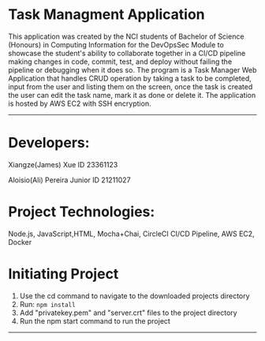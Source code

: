 # Task Managment Application

This application was created by the NCI students of Bachelor of Science (Honours) in Computing Information for the DevOpsSec Module to showcase the student's ability to collaborate together in a CI/CD pipeline making changes in code, commit, test, and deploy without failing the pipeline or debugging when it does so. The program is a Task Manager Web Application that handles CRUD operation by taking a task to be completed, input from the user and listing them on the screen, once the task is created the user can edit the task name, mark it as done or delete it. The application is hosted by AWS EC2 with SSH encryption. 

***
# Developers:

Xiangze(James) Xue
ID 23361123

Aloisio(Ali) Pereira Junior 
ID 21211027

# Project Technologies:

Node.js, JavaScript,HTML, Mocha+Chai, CircleCI CI/CD Pipeline, AWS EC2, Docker

# Initiating Project
1. Use the cd command to navigate to the downloaded projects directory
2. Run: 
```npm install```
3. Add "privatekey.pem" and "server.crt" files to the project directory 
4. Run the npm start command to run the project

***
